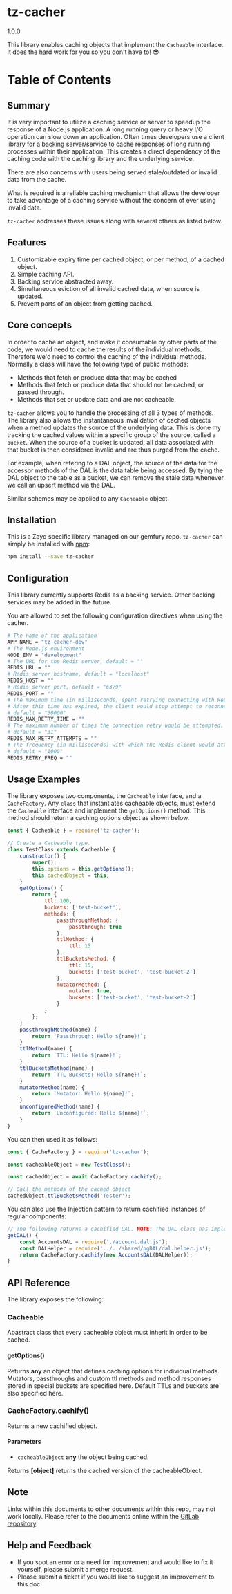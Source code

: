# tz-cacher

1.0.0

This library enables caching objects that implement the `Cacheable` interface. It does the hard work for you so you don't have to! 😎

# Table of Contents

## Summary
It is very important to utilize a caching service or server to speedup the response of a Node.js application. A long running query or heavy I/O operation can slow down an application. Often times developers use a client library for a backing server/service to cache responses of long running processes within their application. This creates a direct dependency of the caching code with the caching library and the underlying service.

There are also concerns with users being served stale/outdated or invalid data from the cache.

What is required is a reliable caching mechanism that allows the developer to take advantage of a caching service without the concern of ever using invalid data.

`tz-cacher` addresses these issues along with several others as listed below.

## Features
1.  Customizable expiry time per cached object, or per method, of a cached object.
2.  Simple caching API.
3.  Backing service abstracted away.
4.  Simultaneous eviction of all invalid cached data, when source is updated.
5.  Prevent parts of an object from getting cached.

## Core concepts
In order to cache an object, and make it consumable by other parts of the code, we would need to cache the results of the individual methods. Therefore we'd need to control the caching of the individual methods. Normally a class will have the following type of public methods:
-   Methods that fetch or produce data that may be cached
-   Methods that fetch or produce data that should not be cached, or passed through.
-   Methods that set or update data and are not cacheable.
  
`tz-cacher` allows you to handle the processing of all 3 types of methods. The library also allows the instantaneous invalidation of cached objects when a method updates the source of the underlying data. This is done my tracking the cached values within a specific group of the source, called a `bucket`. When the source of a bucket is updated, all data associated with that bucket is then considered invalid and are thus purged from the cache.

For example, when refering to a DAL object, the source of the data for the accessor methods of the DAL is the data table being accessed. By tying the DAL object to the table as a bucket, we can remove the stale data whenever we call an upsert method via the DAL.

Similar schemes may be applied to any `Cacheable` object.

## Installation
This is a Zayo specific library managed on our gemfury repo. `tz-cacher` can simply be installed with [npm](https://www.npmjs.com/):

```bash
npm install --save tz-cacher
```

## Configuration
This library currently supports Redis as a backing service. Other backing services may be added in the future.

You are allowed to set the following configuration directives when using the cacher.

```bash
# The name of the application
APP_NAME = "tz-cacher-dev"
# The Node.js environment
NODE_ENV = "development"
# The URL for the Redis server, default = ""
REDIS_URL = ""
# Redis server hostname, default = "localhost"
REDIS_HOST = ""
# Redis server port, default = "6379"
REDIS_PORT = ""
# The maximum time (in milliseconds) spent retrying connecting with Redis.
# After this time has expired, the client would stop attempt to reconnect.
# default = "30000"
REDIS_MAX_RETRY_TIME = ""
# The maximum number of times the connection retry would be attempted.
# default = "31"
REDIS_MAX_RETRY_ATTEMPTS = ""
# The frequency (in milliseconds) with which the Redis client would attempt to retry connection.
# default = "1000"
REDIS_RETRY_FREQ = ""
```

## Usage Examples
The library exposes two components, the `Cacheable` interface, and a `CacheFactory`. Any `class` that instantiates cacheable objects, must extend the `Cacheable` interface and implement the `getOptions()` method. This method should return a caching options object as shown below.

```javascript
const { Cacheable } = require('tz-cacher');

// Create a Cacheable type.
class TestClass extends Cacheable {
    constructor() {
        super();
        this.options = this.getOptions();
        this.cachedObject = this;
    }
    getOptions() {
        return {
            ttl: 100,
            buckets: ['test-bucket'],
            methods: {
                passthroughMethod: {
                    passthrough: true
                },
                ttlMethod: {
                    ttl: 15
                },
                ttlBucketsMethod: {
                    ttl: 15,
                    buckets: ['test-bucket', 'test-bucket-2']
                },
                mutatorMethod: {
                    mutator: true,
                    buckets: ['test-bucket', 'test-bucket-2']
                }
            }
        };
    }
    passthroughMethod(name) {
        return `Passthrough: Hello ${name}!`;
    }
    ttlMethod(name) {
        return `TTL: Hello ${name}!`;
    }
    ttlBucketsMethod(name) {
        return `TTL Buckets: Hello ${name}!`;
    }
    mutatorMethod(name) {
        return `Mutator: Hello ${name}!`;
    }
    unconfiguredMethod(name) {
        return `Unconfigured: Hello ${name}!`;
    }
}
```

You can then used it as follows:
```javascript
const { CacheFactory } = require('tz-cacher');

const cacheableObject = new TestClass();

const cachedObject = await CacheFactory.cachify();

// Call the methods of the cached object
cachedObject.ttlBucketsMethod('Tester');
```

You can also use the Injection pattern to return cachified instances of regular components:
```javascript
// The following returns a cachified DAL. NOTE: The DAL class has implemented the Cacheable interface.
getDAL() {
    const AccountsDAL = require('./account.dal.js');
    const DALHelper = require('../../shared/pgDAL/dal.helper.js');
    return CacheFactory.cachify(new AccountsDAL(DALHelper));
}
```

## API Reference

The library exposes the following:

### Cacheable

Abastract class that every cacheable object must inherit in order to be cached.

#### getOptions()

Returns **any** an object that defines caching options for individual methods.
Mutators, passthroughs and custom ttl methods and method responses stored
in special buckets are specified here. Default TTLs and buckets are also
specified here.

### CacheFactory.cachify()

Returns a new cachified object.

#### Parameters

-   `cacheableObject` **any** the object being cached.

Returns **[object]** returns the cached version of the cacheableObject.

## Note

Links within this documents to other documents within this repo, may not work locally. Please refer to the documents online within the [GitLab repository](https://gitlab.zayo.com/tranzact/tz-cacher).

## Help and Feedback

-   If you spot an error or a need for improvement and would like to fix it yourself, please submit a merge request.
-   Please submit a ticket if you would like to suggest an improvement to this doc.
